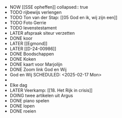 - NOW [[SSE opheffen]]
  collapsed:: true
- TODO rijbewijs verlengen
- TODO Ton van der Stap: [[05 God en ik, wij zijn een]]
- TODO Foto Gerrie
- TODO levenstestament
- LATER afspraak siteur verzetten
- DONE koor
- LATER [[Egmond]]
- LATER [[D-24-00986]]
- DONE Boodschappen
- DONE Koken
- DONE kaart voor Marjolijn
- DONE Zoom link God en Wij
- God en Wij
  SCHEDULED: <2025-02-17 Mon>
-
- Elke dag
- LATER Veerkamp: [[18. Het Rijk in crisis]]
- DOING twee artikelen uit Argus
- DONE piano spelen
- DONE lopen
- DONE roeien